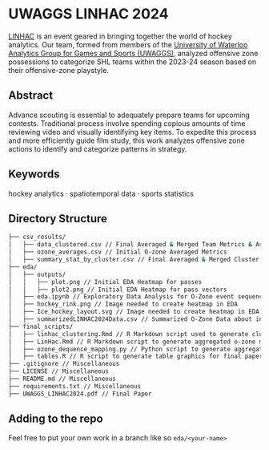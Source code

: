 # UWAGGS LINHAC 2024
[LINHAC](https://www.ida.liu.se/research/sportsanalytics/LINHAC/LINHAC24/home.html) is an event geared in bringing together the world of hockey analytics. Our team, formed from members of the [University of Waterloo Analytics Group for Games and Sports (UWAGGS)](https://www.uwaggs.ca), analyzed offensive zone possessions to categorize SHL teams within the 2023-24 season based on their offensive-zone playstyle.

## Abstract
Advance scouting is essential to adequately prepare teams for
upcoming contests. Traditional process involve spending copious amounts of time reviewing video and visually identifying key items. To expedite this process and more efficiently guide film study, this work analyzes offensive zone actions to identify and categorize patterns in strategy.

## Keywords
hockey analytics · spatiotemporal data · sports statistics

## Directory Structure
```bash
├── csv_results/
│   ├── data_clustered.csv // Final Averaged & Merged Team Metrics & Associated Clusters
│   ├── ozone_averages.csv // Initial O-zone Averaged Metrics
│   ├── summary_stat_by_cluster.csv // Final Averaged & Merged Cluster Metrics
├── eda/
│   ├── outputs/
│   │   ├── plot.png // Initial EDA Heatmap for passes
│   │   ├── plot2.png // Initial EDA Heatmap for pass vectors
│   ├── eda.ipynb // Exploratory Data Analysis for O-Zone event sequences
│   ├── hockey_rink.png // Image needed to create heatmap in EDA
│   ├── Ice_hockey_layout.svg // Image needed to create heatmap in EDA
│   ├── summarizedLINHAC2024Data.csv // Summarized O-Zone Data about in-depth shot quality
├── final_scripts/
│   ├── linhac_clustering.Rmd // R Markdown script used to generate clusters
│   ├── LinHac.Rmd // R Markdown script to generate aggregated o-zone metrics for time and passes between shots
│   ├── ozone_dequence_mapping.py // Python script to generate aggregated o-zone metrics for shot quality, positive o-zone events, etc.
│   ├── tables.R // R script to generate table graphics for final paper
├── .gitignore // Miscellaneous
├── LICENSE // Miscellaneous
├── README.md // Miscellaneous
├── requirements.txt // Miscellaneous
├── UWAGGS_LINHAC2024.pdf // Final Paper
```

## Adding to the repo
Feel free to put your own work in a branch like so `eda/<your-name>`
